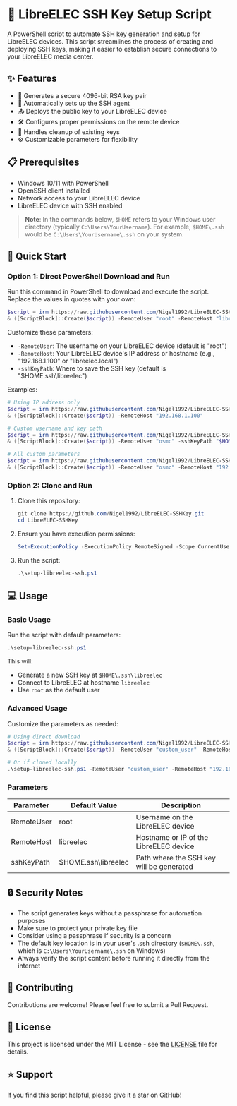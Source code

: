 # 🔑 LibreELEC SSH Key Setup Script

A PowerShell script to automate SSH key generation and setup for LibreELEC devices. This script streamlines the process of creating and deploying SSH keys, making it easier to establish secure connections to your LibreELEC media center.

## ✨ Features

- 🔐 Generates a secure 4096-bit RSA key pair
- 🚀 Automatically sets up the SSH agent
- 📤 Deploys the public key to your LibreELEC device
- 🛠️ Configures proper permissions on the remote device
- 💫 Handles cleanup of existing keys
- ⚙️ Customizable parameters for flexibility

## 📋 Prerequisites

- Windows 10/11 with PowerShell
- OpenSSH client installed
- Network access to your LibreELEC device
- LibreELEC device with SSH enabled

> **Note**: In the commands below, `$HOME` refers to your Windows user directory (typically `C:\Users\YourUsername`). For example, `$HOME\.ssh` would be `C:\Users\YourUsername\.ssh` on your system.

## 🚀 Quick Start

### Option 1: Direct PowerShell Download and Run
Run this command in PowerShell to download and execute the script. Replace the values in quotes with your own:

```powershell
$script = irm https://raw.githubusercontent.com/Nigel1992/LibreELEC-SSHKey/main/setup-libreelec-ssh.ps1
& ([ScriptBlock]::Create($script)) -RemoteUser "root" -RemoteHost "libreelec" -sshKeyPath "$HOME\.ssh\libreelec"
```

Customize these parameters:
- `-RemoteUser`: The username on your LibreELEC device (default is "root")
- `-RemoteHost`: Your LibreELEC device's IP address or hostname (e.g., "192.168.1.100" or "libreelec.local")
- `-sshKeyPath`: Where to save the SSH key (default is "$HOME\.ssh\libreelec")

Examples:
```powershell
# Using IP address only
$script = irm https://raw.githubusercontent.com/Nigel1992/LibreELEC-SSHKey/main/setup-libreelec-ssh.ps1
& ([ScriptBlock]::Create($script)) -RemoteHost "192.168.1.100"

# Custom username and key path
$script = irm https://raw.githubusercontent.com/Nigel1992/LibreELEC-SSHKey/main/setup-libreelec-ssh.ps1
& ([ScriptBlock]::Create($script)) -RemoteUser "osmc" -sshKeyPath "$HOME\.ssh\media_center"

# All custom parameters
$script = irm https://raw.githubusercontent.com/Nigel1992/LibreELEC-SSHKey/main/setup-libreelec-ssh.ps1
& ([ScriptBlock]::Create($script)) -RemoteUser "osmc" -RemoteHost "192.168.1.100" -sshKeyPath "$HOME\.ssh\media_center"
```

### Option 2: Clone and Run
1. Clone this repository:
   ```powershell
   git clone https://github.com/Nigel1992/LibreELEC-SSHKey.git
   cd LibreELEC-SSHKey
   ```

2. Ensure you have execution permissions:
   ```powershell
   Set-ExecutionPolicy -ExecutionPolicy RemoteSigned -Scope CurrentUser
   ```

3. Run the script:
   ```powershell
   .\setup-libreelec-ssh.ps1
   ```

## 💻 Usage

### Basic Usage

Run the script with default parameters:
```powershell
.\setup-libreelec-ssh.ps1
```

This will:
- Generate a new SSH key at `$HOME\.ssh\libreelec`
- Connect to LibreELEC at hostname `libreelec`
- Use `root` as the default user

### Advanced Usage

Customize the parameters as needed:
```powershell
# Using direct download
$script = irm https://raw.githubusercontent.com/Nigel1992/LibreELEC-SSHKey/main/setup-libreelec-ssh.ps1
& ([ScriptBlock]::Create($script)) -RemoteUser "custom_user" -RemoteHost "192.168.1.100" -sshKeyPath "$HOME\.ssh\custom_key"

# Or if cloned locally
.\setup-libreelec-ssh.ps1 -RemoteUser "custom_user" -RemoteHost "192.168.1.100" -sshKeyPath "$HOME\.ssh\custom_key"
```

### Parameters

| Parameter | Default Value | Description |
|-----------|--------------|-------------|
| RemoteUser | root | Username on the LibreELEC device |
| RemoteHost | libreelec | Hostname or IP of the LibreELEC device |
| sshKeyPath | $HOME\.ssh\libreelec | Path where the SSH key will be generated |

## 🔒 Security Notes

- The script generates keys without a passphrase for automation purposes
- Make sure to protect your private key file
- Consider using a passphrase if security is a concern
- The default key location is in your user's .ssh directory (`$HOME\.ssh`, which is `C:\Users\YourUsername\.ssh` on Windows)
- Always verify the script content before running it directly from the internet

## 🤝 Contributing

Contributions are welcome! Please feel free to submit a Pull Request.

## 📝 License

This project is licensed under the MIT License - see the [LICENSE](LICENSE) file for details.

## ⭐ Support

If you find this script helpful, please give it a star on GitHub! 